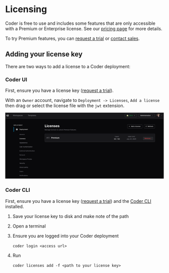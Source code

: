 # Licensing

Coder is free to use and includes some features that are only accessible with a
Premium or Enterprise license. See our [pricing page](https://coder.com/pricing)
for more details.

To try Premium features, you can [request a trial](https://coder.com/trial) or
[contact sales](https://coder.com/contact).

## Adding your license key

There are two ways to add a license to a Coder deployment:

<div class="tabs">

### Coder UI

First, ensure you have a license key
([request a trial](https://coder.com/trial)).

With an `Owner` account, navigate to `Deployment -> Licenses`, `Add a license`
then drag or select the license file with the `jwt` extension.

![Add License UI](./images/add-license-ui.png)

### Coder CLI

First, ensure you have a license key
([request a trial](https://coder.com/trial)) and the
[Coder CLI](./install/index.md) installed.

1. Save your license key to disk and make note of the path
2. Open a terminal
3. Ensure you are logged into your Coder deployment

   `coder login <access url>`

4. Run

   `coder licenses add -f <path to your license key>`

</div>

